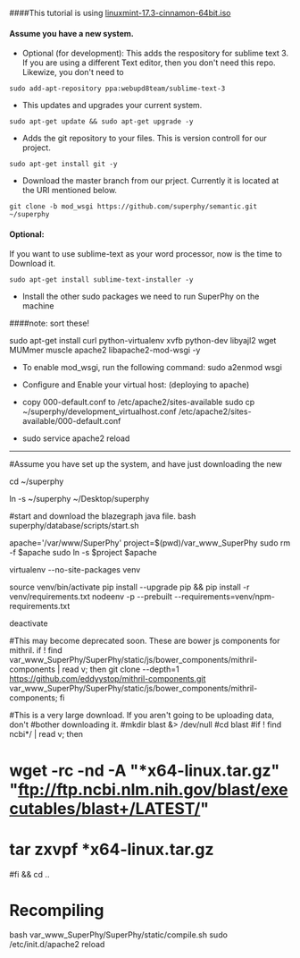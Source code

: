 ####This tutorial is using [linuxmint-17.3-cinnamon-64bit.iso]()

#### Assume you have a new system.

- Optional (for development):
This adds the respository for sublime text 3. If you are using a different
Text editor, then you don't need this repo. Likewize, you don't need to 

```sudo add-apt-repository ppa:webupd8team/sublime-text-3```

- This updates and upgrades your current system.

```sudo apt-get update && sudo apt-get upgrade -y```

- Adds the git repository to your files. This is version controll for our project.

```sudo apt-get install git -y```

- Download the master branch from our prject. Currently it is located at the URI mentioned below.

```git clone -b mod_wsgi https://github.com/superphy/semantic.git ~/superphy```

#### Optional:
If you want to use sublime-text as your word processor, now is the time to Download it.

```sudo apt-get install sublime-text-installer -y```

- Install the other sudo packages we need to run SuperPhy on the machine

####note: sort these!

sudo apt-get install curl python-virtualenv xvfb python-dev libyajl2 wget \
MUMmer muscle apache2 libapache2-mod-wsgi -y

- To enable mod_wsgi, run the following command:
sudo a2enmod wsgi 

- Configure and Enable your virtual host: (deploying to apache)

- copy 000-default.conf to /etc/apache2/sites-available
sudo cp ~/superphy/development_virtualhost.conf /etc/apache2/sites-available/000-default.conf

- sudo service apache2 reload

***
#Assume you have set up the system, and have just downloading the new

cd ~/superphy

ln -s ~/superphy ~/Desktop/superphy

#start and download the blazegraph java file.
bash superphy/database/scripts/start.sh

apache='/var/www/SuperPhy'
project=$(pwd)/var_www_SuperPhy
sudo rm -f $apache
sudo ln -s $project $apache

virtualenv --no-site-packages venv

source venv/bin/activate
pip install --upgrade pip && pip install -r venv/requirements.txt
nodeenv -p --prebuilt --requirements=venv/npm-requirements.txt

deactivate

#This may become deprecated soon. These are bower js components for mithril.
if ! find var_www_SuperPhy/SuperPhy/static/js/bower_components/mithril-components | read v; then
    git clone --depth=1 https://github.com/eddyystop/mithril-components.git var_www_SuperPhy/SuperPhy/static/js/bower_components/mithril-components;
fi

#This is a very large download. If you aren't going to be uploading data, don't
#bother downloading it.
#mkdir blast &> /dev/null 
#cd blast
#if ! find ncbi*/ | read v; then
#    wget -rc -nd -A "*x64-linux.tar.gz" "ftp://ftp.ncbi.nlm.nih.gov/blast/executables/blast+/LATEST/"
#    tar zxvpf *x64-linux.tar.gz
#fi && cd ..

# Recompiling

bash var_www_SuperPhy/SuperPhy/static/compile.sh
sudo /etc/init.d/apache2 reload
